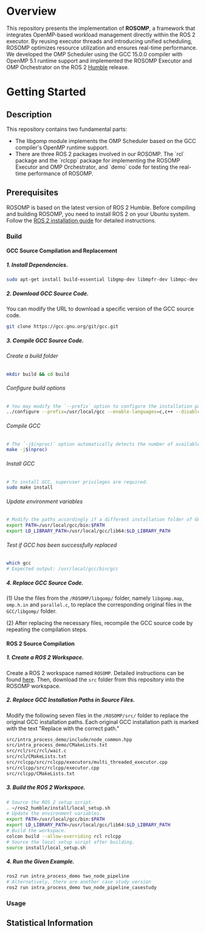 # Overview
This repository presents the implementation of **ROSOMP**, a framework that integrates OpenMP-based workload management directly within the ROS 2 executor. 
By reusing executor threads and introducing unified scheduling, ROSOMP optimizes resource utilization and ensures real-time performance. 
We developed the OMP Scheduler using the GCC 15.0.0 compiler with OpenMP 5.1 runtime support and implemented the ROSOMP Executor and OMP Orchestrator on the ROS 2 [Humble](https://docs.ros.org/en/humble/index.html) release.

# Getting Started

## Description
This repository contains two fundamental parts:
<ul>
<li> The libgomp module implements the OMP Scheduler based on the GCC compiler's OpenMP runtime support.</li>
<li> There are three ROS 2 packages involved in our ROSOMP. 
The `rcl` package and the `rclcpp` package for implementing the ROSOMP Executor and OMP Orchestrator, and `demo` code for testing the real-time performance of ROSOMP.</li>
</ul>

## Prerequisites
ROSOMP is based on the latest version of ROS 2 Humble. Before compiling and building ROSOMP, you need to install ROS 2 on your Ubuntu system. Follow the [ROS 2 installation guide](https://docs.ros.org/en/humble/Installation/Alternatives/Ubuntu-Development-Setup.html) for detailed instructions.

### Build

#### GCC Source Compilation and Replacement

##### 1. Install Dependencies.
```bash
sudo apt-get install build-essential libgmp-dev libmpfr-dev libmpc-dev flex bison
```

##### 2. Download GCC Source Code.
You can modify the URL to download a specific version of the GCC source code.

```bash
git clone https://gcc.gnu.org/git/gcc.git
```

##### 3. Compile GCC Source Code.

###### Create a build folder
```bash
mkdir build && cd build
```

###### Configure build options
```bash
# You may modify the `--prefix` option to configure the installation path of GCC.
../configure --prefix=/usr/local/gcc --enable-languages=c,c++ --disable-multilib
```

###### Compile GCC
```bash
# The `-j$(nproc)` option automatically detects the number of available CPU cores for parallel compilation.
make -j$(nproc)
```

###### Install GCC
```bash
# To install GCC, superuser privileges are required.
sudo make install
```

###### Update environment variables
```bash
# Modify the paths accordingly if a different installation folder of GCC is chosen.
export PATH=/usr/local/gcc/bin:$PATH
export LD_LIBRARY_PATH=/usr/local/gcc/lib64:$LD_LIBRARY_PATH
```

###### Test if GCC has been successfully replaced
```bash
which gcc
# Expected output: /usr/local/gcc/bin/gcc
```

##### 4. Replace GCC Source Code.

(1) Use the files from the `/ROSOMP/libgomp/` folder, namely `libgomp.map`, `omp.h.in` and `parallel.c`, to replace the corresponding original files in the `GCC/libgomp/` folder.

(2) After replacing the necessary files, recompile the GCC source code by repeating the compilation steps.

#### ROS 2 Source Compilation

##### 1. Create a ROS 2 Workspace.

Create a ROS 2 workspace named `ROSOMP`.
Detailed instructions can be found [here](https://docs.ros.org/en/humble/Tutorials/Beginner-Client-Libraries/Creating-A-Workspace/Creating-A-Workspace.html).
Then, download the `src` folder from this repository into the ROSOMP workspace. 

##### 2. Replace GCC Installation Paths in Source Files.

Modify the following seven files in the `/ROSOMP/src/` folder to replace the original GCC installation paths. 
Each original GCC installation path is marked with the text "Replace with the correct path."

```bash
src/intra_process_demo/include/node_common.hpp
src/intra_process_demo/CMakeLists.txt
src/rcl/src/rcl/wait.c
src/rcl/CMakeLists.txt
src/rclcpp/src/rclcpp/executors/multi_threaded_executor.cpp
src/rclcpp/src/rclcpp/executor.cpp
src/rclcpp/CMakeLists.txt
```

##### 3. Build the ROS 2 Workspace.

```bash
# Source the ROS 2 setup script.
. ~/ros2_humble/install/local_setup.sh
# Update the environment variables.
export PATH=/usr/local/gcc/bin:$PATH 
export LD_LIBRARY_PATH=/usr/local/gcc/lib64:$LD_LIBRARY_PATH 
# Build the workspace.
colcon build --allow-overriding rcl rclcpp
# Source the local setup script after building.
source install/local_setup.sh
```

##### 4. Run the Given Example.

```bash
ros2 run intra_process_demo two_node_pipeline
# Alternatively, there are another case study version
ros2 run intra_process_demo two_node_pipeline_casestudy
```

### Usage

## Statistical Information
